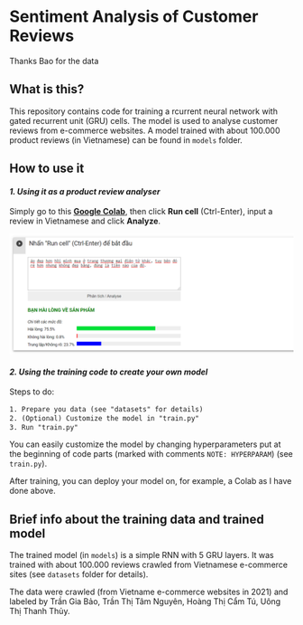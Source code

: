 # Sentiment Analysis of Customer Reviews

Thanks Bao for the data

## What is this?
This repository contains code for training a rcurrent neural network with gated recurrent unit (GRU) cells. The model is used to analyse customer reviews from e-commerce websites. A model trained with about 100.000 product reviews (in Vietnamese) can be found in `models` folder.

## How to use it
#### *1. Using it as a product review analyser* 
Simply go to this [**Google Colab**](https://colab.research.google.com/drive/1cYNHmXSNTxkkt5wJsWcNx9wf35fkFZMW?usp=sharing), then click **Run cell** (Ctrl-Enter), input a review in Vietnamese and click **Analyze**.

![Demo using the translator on Colab](/resources/demo.PNG "Hope you enjoy it!") 


#### *2. Using the training code to create your own model*
Steps to do:

    1. Prepare you data (see "datasets" for details)
    2. (Optional) Customize the model in "train.py"
    3. Run "train.py" 

You can easily customize the model by changing hyperparameters put at the beginning of code parts (marked with comments `NOTE: HYPERPARAM`) (see `train.py`).  

After training, you can deploy your model on, for example, a Colab as I have done above.  

## Brief info about the training data and trained model 
The trained model (in `models`) is a simple RNN with 5 GRU layers. It was trained with about 100.000 reviews crawled from Vietnamese e-commerce sites (see `datasets` folder for details). 

The data were crawled (from Vietname e-commerce websites in 2021) and labeled by Trần Gia Bảo, Trần Thị Tâm Nguyên, Hoàng Thị Cẩm Tú, Uông Thị Thanh Thủy.           






